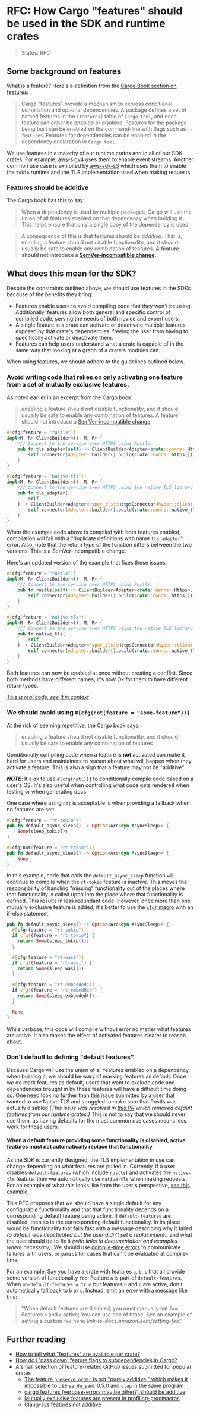 # RFC: How Cargo "features" should be used in the SDK and runtime crates

> Status: RFC

## Some background on features

What is a feature? Here's a definition from the [Cargo Book section on features]:

> Cargo "features" provide a mechanism to express conditional compilation and optional dependencies. A package defines a set of named features in the `[features]` table of `Cargo.toml`, and each feature can either be enabled or disabled. Features for the package being built can be enabled on the command-line with flags such as `--features`. Features for dependencies can be enabled in the dependency declaration in `Cargo.toml`.

We use features in a majority of our runtime crates and in all of our SDK crates. For example, [aws-sigv4] uses them to enable event streams. Another common use case is exhibited by [aws-sdk-s3] which uses them to enable the `tokio` runtime and the TLS implementation used when making requests.

### Features should be additive

The Cargo book has this to say:

> When a dependency is used by multiple packages, Cargo will use the union of all features enabled on that dependency when building it. This helps ensure that only a single copy of the dependency is used.

> A consequence of this is that features should be *additive*. That is, enabling a feature should not disable functionality, and it should usually be safe to enable any combination of features. **A feature should not introduce a [SemVer-incompatible change].**

## What does this mean for the SDK?

Despite the constraints outlined above, we should use features in the SDKs because of the benefits they bring:

- Features enable users to avoid compiling code that they won't be using. Additionally, features allow both general and specific control of compiled code, serving the needs of both novice and expert users.
- A single feature in a crate can activate or deactivate multiple features exposed by that crate's dependencies, freeing the user from having to specifically activate or deactivate them.
- Features can help users understand what a crate is capable of in the same way that looking at a graph of a crate's modules can.

When using features, we should adhere to the guidelines outlined below.

### Avoid writing code that relies on only activating one feature from a set of mutually exclusive features.

As noted earlier in an excerpt from the Cargo book:

> enabling a feature should not disable functionality, and it should usually be safe to enable any combination of features. A feature should not introduce a [SemVer-incompatible change].

```rust
#[cfg(feature = "rustls")]
impl<M, R> ClientBuilder<(), M, R> {
    /// Connect to the service over HTTPS using Rustls.
    pub fn tls_adapter(self) -> ClientBuilder<Adapter<crate::conns::Https>, M, R> {
        self.connector(Adapter::builder().build(crate::conns::https()))
    }
}

#[cfg(feature = "native-tls")]
impl<M, R> ClientBuilder<(), M, R> {
    /// Connect to the service over HTTPS using the native TLS library on your platform.
    pub fn tls_adapter(
        self,
    ) -> ClientBuilder<Adapter<hyper_tls::HttpsConnector<hyper::client::HttpConnector>>, M, R> {
        self.connector(Adapter::builder().build(crate::conns::native_tls()))
    }
}
```

When the example code above is compiled with both features enabled, compilation will fail with a "duplicate definitions with name `tls_adapter`" error. Also, note that the return type of the function differs between the two versions. This is a SemVer-incompatible change.

Here's an updated version of the example that fixes these issues:

```rust
#[cfg(feature = "rustls")]
impl<M, R> ClientBuilder<(), M, R> {
    /// Connect to the service over HTTPS using Rustls.
    pub fn rustls(self) -> ClientBuilder<Adapter<crate::conns::Https>, M, R> {
        self.connector(Adapter::builder().build(crate::conns::https()))
    }
}

#[cfg(feature = "native-tls")]
impl<M, R> ClientBuilder<(), M, R> {
    /// Connect to the service over HTTPS using the native TLS library on your platform.
    pub fn native_tls(
        self,
    ) -> ClientBuilder<Adapter<hyper_tls::HttpsConnector<hyper::client::HttpConnector>>, M, R> {
        self.connector(Adapter::builder().build(crate::conns::native_tls()))
    }
}
```

Both features can now be enabled at once without creating a conflict. Since both methods have different names, it's now Ok for them to have different return types.

[*This is real code, see it in context*](https://github.com/awslabs/smithy-rs/blob/2e7ed943513203f1472f2490866dc4fb8a392bd3/rust-runtime/aws-smithy-client/src/hyper_ext.rs#L303)

### We should avoid using `#[cfg(not(feature = "some-feature"))]`

At the risk of seeming repetitive, the Cargo book says:

> enabling a feature should not disable functionality, and it should usually be safe to enable any combination of features

Conditionally compiling code when a feature is **not** activated can make it hard for users and maintainers to reason about what will happen when they activate a feature. This is also a sign that a feature may not be "additive".

***NOTE***: It's ok to use `#[cfg(not())]` to conditionally compile code based on a user's OS. It's also useful when controlling what code gets rendered when testing or when generating docs.

One case where using `not` is acceptable is when providing a fallback when no features are set:

```rust
#[cfg(feature = "rt-tokio")]
pub fn default_async_sleep() -> Option<Arc<dyn AsyncSleep>> {
    Some(sleep_tokio())
}

#[cfg(not(feature = "rt-tokio"))]
pub fn default_async_sleep() -> Option<Arc<dyn AsyncSleep>> {
    None
}
```

In this example, code that calls the `default_async_sleep` function will continue to compile when the `rt-tokio` feature is inactive. This moves the responsibility of handling "missing" functionality out of the places where that functionality is called upon into the place where that functionality is defined. This results in less redundant code. However, once more than one mutually exclusive feature is added, it's better to use the [`cfg!` macro][cfg! macro] with an if-else statement:

```rust
pub fn default_async_sleep() -> Option<Arc<dyn AsyncSleep>> {
  #[cfg(feature = "rt-tokio")]
  if cfg!(feature = "rt-tokio") {
    return Some(sleep_tokio());
  }

  #[cfg(feature = "rt-wasi")]
  if cfg!(feature = "rt-wasi") {
    return Some(sleep_wasi());
  }

  #[cfg(feature = "rt-embedded")]
  if cfg!(feature = "rt-embedded") {
    return Some(sleep_embedded());
  }

  None
}
```

While verbose, this code will compile without error no matter what features are active. It also makes the effect of activated features clearer to reason about.

### Don't default to defining "default features"

Because Cargo will use the union of all features enabled on a dependency when building it, we should be wary of marking features as default. Once we do mark features as default, users that want to exclude code and dependencies brought in by those features will have a difficult time doing so. One need look no further than [this issue][remove rustls from crate graph] submitted by a user that wanted to use Native TLS and struggled to make sure that Rustls was actually disabled *(This issue was resolved in [this PR][remove default features from runtime crates] which removed default features from our runtime crates.)* This is not to say that we should never use them, as having defaults for the most common use cases means less work for those users.

#### When a default feature providing some functionality is disabled, active features must not automatically replace that functionality

As the SDK is currently designed, the TLS implementation in use can change depending on what features are pulled in. Currently, if a user disables `default-features` (which include `rustls`) and activates the `native-tls` feature, then we automatically use `native-tls` when making requests. For an example of what this looks like from the user's perspective, [see this example][native-tls example].

This RFC proposes that we should have a single default for any configurable functionality and that that functionality depends on a corresponding default feature being active. If `default-features` are disabled, then so is the corresponding default functionality. In its place would be functionality that fails fast with a message describing why it failed *(a default was deactivated but the user didn't set a replacement)*, and what the user should do to fix it *(with links to documentation and examples where necessary)*. We should use [compile-time errors] to communicate failures with users, or `panic`s for cases that can't be evaluated at compile-time.

For an example: Say you have a crate with features `a`, `b`, `c` that all provide some version of functionality `foo`. Feature `a` is part of `default-features`. When `no-default-features = true` but features `b` and `c` are active, don't automatically fall back to `b` or `c`. Instead, emit an error with a message like this:

> "When default features are disabled, you must manually set `foo`. Features `b` and `c` active; You can use one of those. See an example of setting a custom `foo` here: *link-to-docs.amazon.com/setting-foo*"

## Further reading

- [How to tell what "features" are available per crate?]
- [How do I 'pass down' feature flags to subdependencies in Cargo?]
- A small selection of feature-related GitHub issues submitted for popular crates
    - [The feature `preserve_order` is not "purely additive," which makes it impossible to use `serde_yaml` 0.5.0 and `clap` in the same program][yaml-rust#44]
    - [cargo features (verbose-errors may be other?) should be additive][nom#544]
    - [Mutually exclusive features are present in profiling-procmacros][profiling#32]
    - [Clang-sys features not additive][clang-sys#128]

[aws-sigv4]: https://github.com/awslabs/smithy-rs/blob/5a1990791d727652587df51b77df4d1df9058252/aws/rust-runtime/aws-sigv4/Cargo.toml
[aws-sdk-s3]: https://github.com/awslabs/aws-sdk-rust/blob/f2b4361b004ee822960ea9791f566fd4eb6d1aba/sdk/s3/Cargo.toml
[Cargo Book section on features]: https://doc.rust-lang.org/cargo/reference/features.html
[SemVer-incompatible change]: https://doc.rust-lang.org/cargo/reference/features.html#semver-compatibility
[remove rustls from crate graph]: https://github.com/awslabs/aws-sdk-rust/issues/304
[remove default features from runtime crates]: https://github.com/awslabs/smithy-rs/pull/935
[cfg! macro]: https://doc.rust-lang.org/rust-by-example/attribute/cfg.html
[How to tell what "features" are available per crate?]: https://stackoverflow.com/questions/59761045/how-to-tell-what-features-are-available-per-crate
[How do I 'pass down' feature flags to subdependencies in Cargo?]: https://stackoverflow.com/questions/40021555/how-do-i-pass-down-feature-flags-to-subdependencies-in-cargo
[yaml-rust#44]: https://github.com/chyh1990/yaml-rust/issues/44
[nom#544]: https://github.com/Geal/nom/issues/544
[profiling#32]: https://github.com/aclysma/profiling/issues/32
[clang-sys#128]: https://github.com/KyleMayes/clang-sys/issues/128
[compile-time errors]: https://doc.rust-lang.org/stable/std/macro.compile_error.html
[native-tls example]: https://github.com/awslabs/smithy-rs/tree/bc316a0b81b75a00c389f6281a66eb0f5357172a/aws/sdk/examples/using_native_tls_instead_of_rustls
